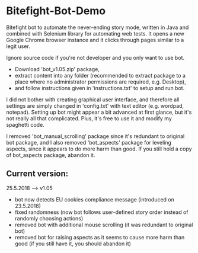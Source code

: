 # Bitefight-Bot-Demo
Bitefight bot to automate the never-ending story mode, written in Java and combined with Selenium library for automating web tests. 
It opens a new Google Chrome browser instance and it clicks through pages similar to a legit user.

Ignore source code if you're not developer and you only want to use bot.
- Download 'bot_v1.05.zip' package, 
- extract content into any folder (recommended to extract package to a place where no administrator permissions are required, e.g. Desktop), 
- and follow instructions given in 'instructions.txt' to setup and run bot.

I did not bother with creating graphical user interface, and therefore all settings are simply changed in 'config.txt' with text editor (e.g. wordpad, notepad). Setting up bot might appear a bit advanced at first glance, but it's not really all that complicated. Plus, it's free to use it and modify my spaghetti code.

I removed 'bot_manual_scrolling' package since it's redundant to original bot package, and I also removed 'bot_aspects' package for leveling aspects, since it appears to do more harm than good. If you still hold a copy of bot_aspects package, abandon it.

## Current version:
25.5.2018 --> v1.05
* bot now detects EU cookies compliance message (introduced on 23.5.2018)
* fixed randomness (now bot follows user-defined story order instead of randomly choosing actions)
* removed bot with additional mouse scrolling (it was redundant to original bot)
* removed bot for raising aspects as it seems to cause more harm than good (if you still have it, you should abandon it)
